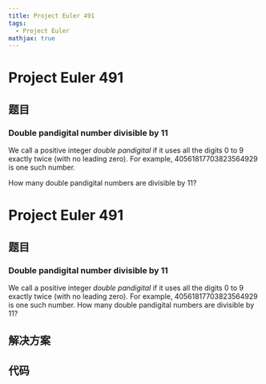 ```yaml
---
title: Project Euler 491
tags:
  - Project Euler
mathjax: true
---
```

<escape><!-- more --></escape>
    
# Project Euler 491
## 题目
### Double pandigital number divisible by 11

We call a positive integer <i>double pandigital</i> if it uses all the digits 0 to 9 exactly twice (with no leading zero). For example, 40561817703823564929 is one such number.

How many double pandigital numbers are divisible by 11?


# Project Euler 491
## 题目
### Double pandigital number divisible by 11

We call a positive integer <em>double pandigital</em> if it uses all the digits 0 to 9 exactly twice (with no leading zero). For example, 40561817703823564929 is one such number.
How many double pandigital numbers are divisible by 11?


## 解决方案


## 代码


